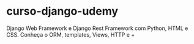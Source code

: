 # curso-django-udemy
Django Web Framework e Django Rest Framework com Python, HTML e CSS. Conheça o ORM, templates, Views, HTTP e +
